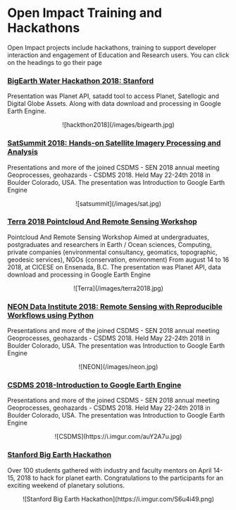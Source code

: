 # **Open Impact Training and Hackathons**
Open Impact projects include hackathons, training to support developer interaction and engagement of Education and Research users. You can click on the headings to go their page

### [**BigEarth Water Hackathon 2018: Stanford**](https://samapriya.github.io/open-impact/bigearthhacks2018/)
Presentation was Planet API, satadd tool to access Planet, Satellogic and Digital Globe Assets. Along with data download and processing in Google Earth Engine.

<center>![hackthon2018](/images/bigearth.jpg)</center>

### [**SatSummit 2018: Hands-on Satellite Imagery Processing and Analysis**](https://samapriya.github.io/open-impact/satsummit2018/)
Presentations and more of the joined CSDMS - SEN 2018 annual meeting Geoprocesses, geohazards - CSDMS 2018. Held May 22-24th 2018 in Boulder Colorado, USA. The presentation was Introduction to Google Earth Engine

<center>![satsummit](/images/sat.jpg)</center>

### [**Terra 2018 Pointcloud And Remote Sensing Workshop**](https://samapriya.github.io/open-impact/terra2018/)
Pointcloud And Remote Sensing Workshop Aimed at undergraduates, postgraduates and researchers in Earth / Ocean sciences, Computing, private companies (environmental consultancy, geomatics, topographic, geodesic services), NGOs (conservation, environment) From august 14 to 16 2018, at CICESE on Ensenada, B.C. The presentation was Planet API, data download and processing in Google Earth Engine

<center>![Terra](/images/terra2018.jpg)</center>

### [**NEON Data Institute 2018: Remote Sensing with Reproducible Workflows using Python**](https://samapriya.github.io/open-impact/neon2018/)
Presentations and more of the joined CSDMS - SEN 2018 annual meeting Geoprocesses, geohazards - CSDMS 2018. Held May 22-24th 2018 in Boulder Colorado, USA. The presentation was Introduction to Google Earth Engine

<center>![NEON](/images/neon.jpg)</center>

### [**CSDMS 2018-Introduction to Google Earth Engine**](https://samapriya.github.io/open-impact/csdms2018/)
Presentations and more of the joined CSDMS - SEN 2018 annual meeting Geoprocesses, geohazards - CSDMS 2018. Held May 22-24th 2018 in Boulder Colorado, USA. The presentation was Introduction to Google Earth Engine

<center>![CSDMS](https://i.imgur.com/auY2A7u.jpg)</center>

### [**Stanford Big Earth Hackathon**](https://samapriya.github.io/open-impact/sfh/)
Over 100 students gathered with industry and faculty mentors on April 14-15, 2018 to hack for planet earth. Congratulations to the participants for an exciting weekend of planetary solutions.

<center>![Stanford Big Earth Hackathon](https://i.imgur.com/S6u4i49.png)</center>
